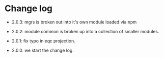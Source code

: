 Change log
===

- 2.0.3: mgrs is broken out into it's own module loaded via npm

- 2.0.2: module common is broken up into a collection of smaller modules. 

- 2.0.1: fix typo in eqc projection.

- 2.0.0: we start the change log.